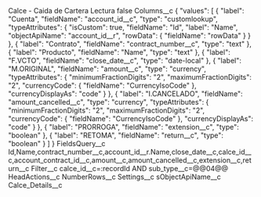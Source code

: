<?xml version="1.0" encoding="UTF-8"?>
<CustomMetadata xmlns="http://soap.sforce.com/2006/04/metadata" xmlns:xsi="http://www.w3.org/2001/XMLSchema-instance" xmlns:xsd="http://www.w3.org/2001/XMLSchema">
    <label>Calce - Caida de Cartera Lectura</label>
    <protected>false</protected>
    <values>
        <field>Columns__c</field>
        <value xsi:type="xsd:string">{
    &quot;values&quot;: [
        {
            &quot;label&quot;: &quot;Cuenta&quot;,
            &quot;fieldName&quot;: &quot;account_id__c&quot;,
            &quot;type&quot;: &quot;customlookup&quot;,
            &quot;typeAttributes&quot;: {
                &quot;isCustom&quot;: true,
                &quot;fieldName&quot;: &quot;Id&quot;,
                &quot;label&quot;: &quot;Name&quot;,
                &quot;objectApiName&quot;: &quot;account_id__r&quot;,
                &quot;rowData&quot;: {
                    &quot;fieldName&quot;: &quot;rowData&quot;
                }
            }
        },
        {
            &quot;label&quot;: &quot;Contrato&quot;,
            &quot;fieldName&quot;: &quot;contract_number__c&quot;,
            &quot;type&quot;: &quot;text&quot;
        },
        {
            &quot;label&quot;: &quot;Producto&quot;,
            &quot;fieldName&quot;: &quot;Name&quot;,
            &quot;type&quot;: &quot;text&quot;
        },
        {
            &quot;label&quot;: &quot;F.VCTO&quot;,
            &quot;fieldName&quot;: &quot;close_date__c&quot;,
            &quot;type&quot;: &quot;date-local&quot;
        },
        {
            &quot;label&quot;: &quot;M.ORIGINAL&quot;,
            &quot;fieldName&quot;: &quot;amount__c&quot;,
            &quot;type&quot;: &quot;currency&quot;,
            &quot;typeAttributes&quot;: {
                &quot;minimumFractionDigits&quot;: &quot;2&quot;,
                &quot;maximumFractionDigits&quot;: &quot;2&quot;,
                &quot;currencyCode&quot;: {
                    &quot;fieldName&quot;: &quot;CurrencyIsoCode&quot;
                },
                &quot;currencyDisplayAs&quot;: &quot;code&quot;
            }
        },
        {
            &quot;label&quot;: &quot;I.CANCELADO&quot;,
            &quot;fieldName&quot;: &quot;amount_cancelled__c&quot;,
            &quot;type&quot;: &quot;currency&quot;,
            &quot;typeAttributes&quot;: {
                &quot;minimumFractionDigits&quot;: &quot;2&quot;,
                &quot;maximumFractionDigits&quot;: &quot;2&quot;,
                &quot;currencyCode&quot;: {
                    &quot;fieldName&quot;: &quot;CurrencyIsoCode&quot;
                },
                &quot;currencyDisplayAs&quot;: &quot;code&quot;
            }
        },
        {
            &quot;label&quot;: &quot;PRORROGA&quot;,
            &quot;fieldName&quot;: &quot;extension__c&quot;,
            &quot;type&quot;: &quot;boolean&quot;
        },
        {
            &quot;label&quot;: &quot;RETOMA&quot;,
            &quot;fieldName&quot;: &quot;return__c&quot;,
            &quot;type&quot;: &quot;boolean&quot;
        }
    ]
}</value>
    </values>
    <values>
        <field>FieldsQuery__c</field>
        <value xsi:type="xsd:string">Id,Name,contract_number__c,account_id__r.Name,close_date__c,calce_id__c,account_contract_id__c,amount__c,amount_cancelled__c,extension__c,return__c</value>
    </values>
    <values>
        <field>Filter__c</field>
        <value xsi:type="xsd:string">calce_id__c=:recordId AND sub_type__c=@@04@@</value>
    </values>
    <values>
        <field>HeadActions__c</field>
        <value xsi:nil="true"/>
    </values>
    <values>
        <field>NumberRows__c</field>
        <value xsi:nil="true"/>
    </values>
    <values>
        <field>Settings__c</field>
        <value xsi:nil="true"/>
    </values>
    <values>
        <field>sObjectApiName__c</field>
        <value xsi:type="xsd:string">Calce_Details__c</value>
    </values>
</CustomMetadata>
